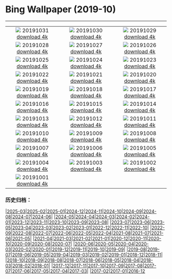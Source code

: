 # Bing Wallpaper (2019-10)
**************
| | | |
| :----: | :----: | :----: |
| ![](https://www.bing.com/th?id=OHR.VampireCastle_EN-US6679168218_1920x1080.jpg) 20191031 [download 4k](https://www.bing.com/th?id=OHR.VampireCastle_EN-US6679168218_UHD.jpg) | ![](https://www.bing.com/th?id=OHR.CharlesNight_EN-US6584049116_1920x1080.jpg) 20191030 [download 4k](https://www.bing.com/th?id=OHR.CharlesNight_EN-US6584049116_UHD.jpg) | ![](https://www.bing.com/th?id=OHR.EidolonHelvum_EN-US6513918726_1920x1080.jpg) 20191029 [download 4k](https://www.bing.com/th?id=OHR.EidolonHelvum_EN-US6513918726_UHD.jpg) |
| ![](https://www.bing.com/th?id=OHR.FortRockHomestead_EN-US6451383681_1920x1080.jpg) 20191028 [download 4k](https://www.bing.com/th?id=OHR.FortRockHomestead_EN-US6451383681_UHD.jpg) | ![](https://www.bing.com/th?id=OHR.SaryuRiverDiyas_EN-US6395385901_1920x1080.jpg) 20191027 [download 4k](https://www.bing.com/th?id=OHR.SaryuRiverDiyas_EN-US6395385901_UHD.jpg) | ![](https://www.bing.com/th?id=OHR.UnendingAttraction_EN-US6298041317_1920x1080.jpg) 20191026 [download 4k](https://www.bing.com/th?id=OHR.UnendingAttraction_EN-US6298041317_UHD.jpg) |
| ![](https://www.bing.com/th?id=OHR.WorldLemurDay_EN-US6189039852_1920x1080.jpg) 20191025 [download 4k](https://www.bing.com/th?id=OHR.WorldLemurDay_EN-US6189039852_UHD.jpg) | ![](https://www.bing.com/th?id=OHR.CountyBridge_EN-US2194353575_1920x1080.jpg) 20191024 [download 4k](https://www.bing.com/th?id=OHR.CountyBridge_EN-US2194353575_UHD.jpg) | ![](https://www.bing.com/th?id=OHR.ChurchillPolarBear_EN-US1965888858_1920x1080.jpg) 20191023 [download 4k](https://www.bing.com/th?id=OHR.ChurchillPolarBear_EN-US1965888858_UHD.jpg) |
| ![](https://www.bing.com/th?id=OHR.CrabAppleBlackbird_EN-US1844937939_1920x1080.jpg) 20191022 [download 4k](https://www.bing.com/th?id=OHR.CrabAppleBlackbird_EN-US1844937939_UHD.jpg) | ![](https://www.bing.com/th?id=OHR.Guggenheim60_EN-US1706567877_1920x1080.jpg) 20191021 [download 4k](https://www.bing.com/th?id=OHR.Guggenheim60_EN-US1706567877_UHD.jpg) | ![](https://www.bing.com/th?id=OHR.PaleSloth_EN-US1597851170_1920x1080.jpg) 20191020 [download 4k](https://www.bing.com/th?id=OHR.PaleSloth_EN-US1597851170_UHD.jpg) |
| ![](https://www.bing.com/th?id=OHR.HalfMoonBayPumpkin_EN-US1382713390_1920x1080.jpg) 20191019 [download 4k](https://www.bing.com/th?id=OHR.HalfMoonBayPumpkin_EN-US1382713390_UHD.jpg) | ![](https://www.bing.com/th?id=OHR.UncompahgreForest_EN-US7279672009_1920x1080.jpg) 20191018 [download 4k](https://www.bing.com/th?id=OHR.UncompahgreForest_EN-US7279672009_UHD.jpg) | ![](https://www.bing.com/th?id=OHR.LeavesGoldfish_EN-US1011361624_1920x1080.jpg) 20191017 [download 4k](https://www.bing.com/th?id=OHR.LeavesGoldfish_EN-US1011361624_UHD.jpg) |
| ![](https://www.bing.com/th?id=OHR.CompressionFossil_EN-US5587427153_1920x1080.jpg) 20191016 [download 4k](https://www.bing.com/th?id=OHR.CompressionFossil_EN-US5587427153_UHD.jpg) | ![](https://www.bing.com/th?id=OHR.MaldivesDragonfly_EN-US0767811525_1920x1080.jpg) 20191015 [download 4k](https://www.bing.com/th?id=OHR.MaldivesDragonfly_EN-US0767811525_UHD.jpg) | ![](https://www.bing.com/th?id=OHR.AlbertaThanksgiving_EN-US0590725789_1920x1080.jpg) 20191014 [download 4k](https://www.bing.com/th?id=OHR.AlbertaThanksgiving_EN-US0590725789_UHD.jpg) |
| ![](https://www.bing.com/th?id=OHR.AcadiaBlueberries_EN-US5640327241_1920x1080.jpg) 20191013 [download 4k](https://www.bing.com/th?id=OHR.AcadiaBlueberries_EN-US5640327241_UHD.jpg) | ![](https://www.bing.com/th?id=OHR.BarcolanaTrieste_EN-US0019708753_1920x1080.jpg) 20191012 [download 4k](https://www.bing.com/th?id=OHR.BarcolanaTrieste_EN-US0019708753_UHD.jpg) | ![](https://www.bing.com/th?id=OHR.RedRocksArches_EN-US9933358778_1920x1080.jpg) 20191011 [download 4k](https://www.bing.com/th?id=OHR.RedRocksArches_EN-US9933358778_UHD.jpg) |
| ![](https://www.bing.com/th?id=OHR.BubbleNebula_EN-US5338454782_1920x1080.jpg) 20191010 [download 4k](https://www.bing.com/th?id=OHR.BubbleNebula_EN-US5338454782_UHD.jpg) | ![](https://www.bing.com/th?id=OHR.GrandCanyonEast_EN-US5261369140_1920x1080.jpg) 20191009 [download 4k](https://www.bing.com/th?id=OHR.GrandCanyonEast_EN-US5261369140_UHD.jpg) | ![](https://www.bing.com/th?id=OHR.WorldOctopus_EN-US5192068372_1920x1080.jpg) 20191008 [download 4k](https://www.bing.com/th?id=OHR.WorldOctopus_EN-US5192068372_UHD.jpg) |
| ![](https://www.bing.com/th?id=OHR.LouRuvo_EN-US5107027570_1920x1080.jpg) 20191007 [download 4k](https://www.bing.com/th?id=OHR.LouRuvo_EN-US5107027570_UHD.jpg) | ![](https://www.bing.com/th?id=OHR.MarlboroughSounds_EN-US4987811847_1920x1080.jpg) 20191006 [download 4k](https://www.bing.com/th?id=OHR.MarlboroughSounds_EN-US4987811847_UHD.jpg) | ![](https://www.bing.com/th?id=OHR.TexasStarFerrisWheel_EN-US4922387295_1920x1080.jpg) 20191005 [download 4k](https://www.bing.com/th?id=OHR.TexasStarFerrisWheel_EN-US4922387295_UHD.jpg) |
| ![](https://www.bing.com/th?id=OHR.JupiterJunoCam_EN-US4438598282_1920x1080.jpg) 20191004 [download 4k](https://www.bing.com/th?id=OHR.JupiterJunoCam_EN-US4438598282_UHD.jpg) | ![](https://www.bing.com/th?id=OHR.AdelieBreeding_EN-US4350897027_1920x1080.jpg) 20191003 [download 4k](https://www.bing.com/th?id=OHR.AdelieBreeding_EN-US4350897027_UHD.jpg) | ![](https://www.bing.com/th?id=OHR.MercedWild_EN-US4240414400_1920x1080.jpg) 20191002 [download 4k](https://www.bing.com/th?id=OHR.MercedWild_EN-US4240414400_UHD.jpg) |
| ![](https://www.bing.com/th?id=OHR.CoffeeCherries_EN-US4058005198_1920x1080.jpg) 20191001 [download 4k](https://www.bing.com/th?id=OHR.CoffeeCherries_EN-US4058005198_UHD.jpg) |  |  |

### 历史归档：

|[2025-03](bing/2025-03/2025-03.md)|[2025-02](bing/2025-02/2025-02.md)|[2025-01](bing/2025-01/2025-01.md)|[2024-12](bing/2024-12/2024-12.md)|[2024-11](bing/2024-11/2024-11.md)|[2024-10](bing/2024-10/2024-10.md)|[2024-09](bing/2024-09/2024-09.md)|[2024-08](bing/2024-08/2024-08.md)|[2024-07](bing/2024-07/2024-07.md)|[2024-06](bing/2024-06/2024-06.md)|
|[2024-05](bing/2024-05/2024-05.md)|[2024-04](bing/2024-04/2024-04.md)|[2024-03](bing/2024-03/2024-03.md)|[2024-02](bing/2024-02/2024-02.md)|[2024-01](bing/2024-01/2024-01.md)|[2023-12](bing/2023-12/2023-12.md)|[2023-11](bing/2023-11/2023-11.md)|[2023-10](bing/2023-10/2023-10.md)|[2023-09](bing/2023-09/2023-09.md)|[2023-08](bing/2023-08/2023-08.md)|
|[2023-07](bing/2023-07/2023-07.md)|[2023-06](bing/2023-06/2023-06.md)|[2023-05](bing/2023-05/2023-05.md)|[2023-04](bing/2023-04/2023-04.md)|[2023-03](bing/2023-03/2023-03.md)|[2023-02](bing/2023-02/2023-02.md)|[2023-01](bing/2023-01/2023-01.md)|[2022-12](bing/2022-12/2022-12.md)|[2022-11](bing/2022-11/2022-11.md)|[2022-10](bing/2022-10/2022-10.md)|
|[2022-09](bing/2022-09/2022-09.md)|[2022-08](bing/2022-08/2022-08.md)|[2022-07](bing/2022-07/2022-07.md)|[2022-06](bing/2022-06/2022-06.md)|[2022-05](bing/2022-05/2022-05.md)|[2022-04](bing/2022-04/2022-04.md)|[2021-08](bing/2021-08/2021-08.md)|[2021-07](bing/2021-07/2021-07.md)|[2021-06](bing/2021-06/2021-06.md)|[2021-05](bing/2021-05/2021-05.md)|
|[2021-04](bing/2021-04/2021-04.md)|[2021-03](bing/2021-03/2021-03.md)|[2021-02](bing/2021-02/2021-02.md)|[2021-01](bing/2021-01/2021-01.md)|[2020-12](bing/2020-12/2020-12.md)|[2020-11](bing/2020-11/2020-11.md)|[2020-10](bing/2020-10/2020-10.md)|[2020-09](bing/2020-09/2020-09.md)|[2020-08](bing/2020-08/2020-08.md)|[2020-07](bing/2020-07/2020-07.md)|
|[2020-06](bing/2020-06/2020-06.md)|[2020-05](bing/2020-05/2020-05.md)|[2020-04](bing/2020-04/2020-04.md)|[2020-03](bing/2020-03/2020-03.md)|[2020-02](bing/2020-02/2020-02.md)|[2020-01](bing/2020-01/2020-01.md)|[2019-12](bing/2019-12/2019-12.md)|[2019-11](bing/2019-11/2019-11.md)|[2019-10](bing/2019-10/2019-10.md)|[2019-09](bing/2019-09/2019-09.md)|
|[2019-08](bing/2019-08/2019-08.md)|[2019-07](bing/2019-07/2019-07.md)|[2019-06](bing/2019-06/2019-06.md)|[2019-05](bing/2019-05/2019-05.md)|[2019-04](bing/2019-04/2019-04.md)|[2019-03](bing/2019-03/2019-03.md)|[2019-02](bing/2019-02/2019-02.md)|[2019-01](bing/2019-01/2019-01.md)|[2018-12](bing/2018-12/2018-12.md)|[2018-11](bing/2018-11/2018-11.md)|
|[2018-10](bing/2018-10/2018-10.md)|[2018-09](bing/2018-09/2018-09.md)|[2018-08](bing/2018-08/2018-08.md)|[2018-07](bing/2018-07/2018-07.md)|[2018-06](bing/2018-06/2018-06.md)|[2018-05](bing/2018-05/2018-05.md)|[2018-04](bing/2018-04/2018-04.md)|[2018-03](bing/2018-03/2018-03.md)|[2018-02](bing/2018-02/2018-02.md)|[2018-01](bing/2018-01/2018-01.md)|
|[2017-12](bing/2017-12/2017-12.md)|[2017-11](bing/2017-11/2017-11.md)|[2017-10](bing/2017-10/2017-10.md)|[2017-09](bing/2017-09/2017-09.md)|[2017-08](bing/2017-08/2017-08.md)|[2017-07](bing/2017-07/2017-07.md)|[2017-06](bing/2017-06/2017-06.md)|[2017-05](bing/2017-05/2017-05.md)|[2017-04](bing/2017-04/2017-04.md)|[2017-03](bing/2017-03/2017-03.md)|
|[2017-02](bing/2017-02/2017-02.md)|[2017-01](bing/2017-01/2017-01.md)|[2016-12](bing/2016-12/2016-12.md)